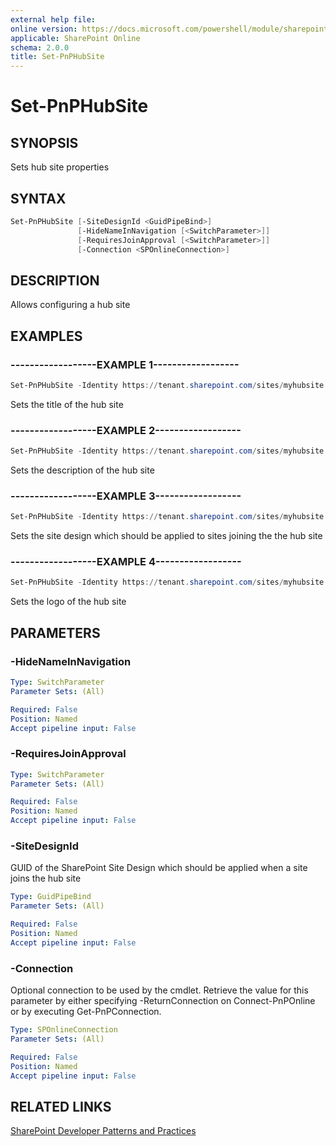 ```yaml
---
external help file:
online version: https://docs.microsoft.com/powershell/module/sharepoint-pnp/set-pnphubsite
applicable: SharePoint Online
schema: 2.0.0
title: Set-PnPHubSite
---
```


# Set-PnPHubSite

## SYNOPSIS
Sets hub site properties

## SYNTAX 

```powershell
Set-PnPHubSite [-SiteDesignId <GuidPipeBind>]
               [-HideNameInNavigation [<SwitchParameter>]]
               [-RequiresJoinApproval [<SwitchParameter>]]
               [-Connection <SPOnlineConnection>]
```

## DESCRIPTION
Allows configuring a hub site

## EXAMPLES

### ------------------EXAMPLE 1------------------
```powershell
Set-PnPHubSite -Identity https://tenant.sharepoint.com/sites/myhubsite -Title "My New Title"
```

Sets the title of the hub site

### ------------------EXAMPLE 2------------------
```powershell
Set-PnPHubSite -Identity https://tenant.sharepoint.com/sites/myhubsite -Description "My updated description"
```

Sets the description of the hub site

### ------------------EXAMPLE 3------------------
```powershell
Set-PnPHubSite -Identity https://tenant.sharepoint.com/sites/myhubsite -SiteDesignId df8a3ef1-9603-44c4-abd9-541aea2fa745
```

Sets the site design which should be applied to sites joining the the hub site

### ------------------EXAMPLE 4------------------
```powershell
Set-PnPHubSite -Identity https://tenant.sharepoint.com/sites/myhubsite -LogoUrl "https://tenant.sharepoint.com/SiteAssets/Logo.png"
```

Sets the logo of the hub site

## PARAMETERS

### -HideNameInNavigation


```yaml
Type: SwitchParameter
Parameter Sets: (All)

Required: False
Position: Named
Accept pipeline input: False
```

### -RequiresJoinApproval


```yaml
Type: SwitchParameter
Parameter Sets: (All)

Required: False
Position: Named
Accept pipeline input: False
```

### -SiteDesignId
GUID of the SharePoint Site Design which should be applied when a site joins the hub site

```yaml
Type: GuidPipeBind
Parameter Sets: (All)

Required: False
Position: Named
Accept pipeline input: False
```

### -Connection
Optional connection to be used by the cmdlet. Retrieve the value for this parameter by either specifying -ReturnConnection on Connect-PnPOnline or by executing Get-PnPConnection.

```yaml
Type: SPOnlineConnection
Parameter Sets: (All)

Required: False
Position: Named
Accept pipeline input: False
```

## RELATED LINKS

[SharePoint Developer Patterns and Practices](https://aka.ms/sppnp)